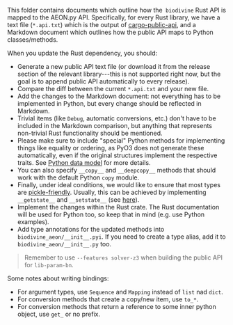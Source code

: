This folder contains documents which outline how the` biodivine` Rust API 
is mapped to the AEON.py API. Specifically, for every Rust library, we have a text file
(`*.api.txt`) which is the output of
[cargo-public-api](https://github.com/Enselic/cargo-public-api), and a
Markdown document which outlines how the public API maps to Python
classes/methods.

When you update the Rust dependency, you should:

- Generate a new public API text file (or download it from the release
  section of the relevant library---this is not supported right now, but
  the goal is to append public API automatically to every release).
- Compare the diff between the current `*.api.txt` and your new file.
- Add the changes to the Markdown document: not everything has to be
  implemented in Python, but every change should be reflected in Markdown.
- Trivial items (like `Debug`, automatic conversions, etc.) don't have to
  be included in the Markdown comparison, but anything that represents
  non-trivial Rust functionality should be mentioned.
- Please make sure to include "special" Python methods for implementing 
  things like equality or ordering, as PyO3 does not generate these 
  automatically, even if the original structures implement the respective traits. 
  See [Python data model](https://docs.python.org/3/reference/datamodel.html) 
  for more details. 
- You can also specify `__copy__` and `__deepcopy__` methods
  that should work with the default Python `copy` module.
- Finally, under ideal conditions, we would like to ensure that most types
  are [pickle-friendly](https://docs.python.org/3/library/pickle.html). Usually,
  this can be achieved by implementing `__getstate__` and `__setstate__` (see
  [here](https://gist.github.com/ethanhs/fd4123487974c91c7e5960acc9aa2a77)).
- Implement the changes within the Rust crate. The Rust documentation will
  be used for Python too, so keep that in mind (e.g. use Python examples).
- Add type annotations for the updated methods into `biodivine_aeon/__init__.pyi`.
  If you need to create a type alias, add it to `biodivine_aeon/__init__.py` too.

> Remember to use `--features solver-z3` when building the public API for
> `lib-param-bn`.

Some notes about writing bindings:
  - For argument types, use `Sequence` and `Mapping` instead of `list` nad `dict`.
  - For conversion methods that create a copy/new item, use `to_*`.
  - For conversion methods that return a reference to some inner python object, use `get_` or no prefix.